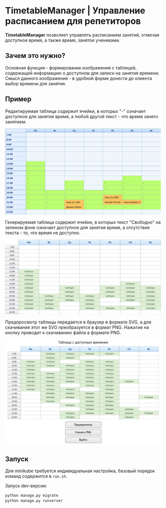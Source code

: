 # TimetableManager | Управление расписанием для репетиторов

**TimetableManager** позволяет управлять расписанием занятий, отмечая доступное время, а также время, занятое учениками.

## Зачем это нужно?

Основная функция - формирование изображения с таблицей, содержащей информацию о доступном для записи на занятия времени.
Смысл данного изображения - в удобной форме донести до клиента выбор времени для занятия.

## Пример

Редактируемая таблица содержит ячейки, в которых "-" означает доступное для занятия время, а любой другой текст - что время занято занятием.

![Пример заполнения таблицы](docs/example_table.png)

Генерируемая таблица содержит ячейки, в которых текст "Свободно" на зеленом фоне означает доступное для занятия время, а отсутствие текста - то, что время не доступно.

![Пример сгенерированной таблицы](docs/example_available.png)

Предпросмотр таблицы передается в браузер в формате SVG, а для скачивания этот же SVG преобразуется в формат PNG. 
Нажатие на кнопку приводит к скачиванию файла в формате PNG.

![Пример предпросмотра (интерфейс)](docs/example_preview.png)


## Запуск

Для minikube требуется индивидуальная настройка, базовый порядок команд содержится в `run.sh`.

Запуск dev-версии:

```sh
python manage.py migrate
python manage.py runserver
```
